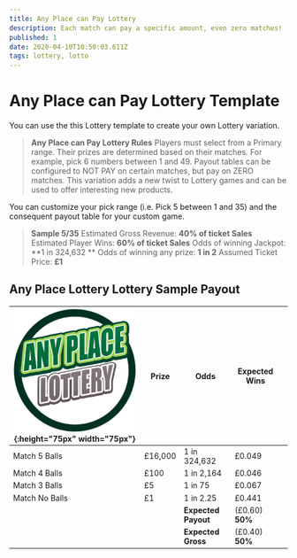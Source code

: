 ```yaml
---
title: Any Place can Pay Lottery
description: Each match can pay a specific amount, even zero matches!
published: 1
date: 2020-04-10T10:50:03.611Z
tags: lottery, lotto
---
```



# Any Place can Pay Lottery Template

You can use the this Lottery template to create your own Lottery variation.

>**Any Place can Pay Lottery Rules**
Players must select from a Primary range. Their prizes are determined based on their matches. For example, pick 6 numbers between 1 and 49. Payout tables can be configured to NOT PAY on certain matches, but pay on ZERO matches. This variation adds a new twist to Lottery games and can be used to offer interesting new products.

You can customize your pick range (i.e. Pick 5 between 1 and 35) and the consequent payout table for your custom game.

>**Sample 5/35**
Estimated Gross Revenue: **40% of ticket Sales** 
Estimated Player Wins: **60% of ticket Sales** 
Odds of winning Jackpot: **1 in 324,632   ** 
Odds of winning any prize: **1 in 2** 
Assumed Ticket Price: **£1**  

## Any Place Lottery Lottery Sample Payout



| ![anyplace-wins-lottery.png](/uploads/anyplace-wins-lottery.png){:height="75px" width="75px"}       | Prize   | Odds                             | Expected Wins         |                       |
|---------------|---------|----------------------------------|-----------------------|-----------------------|
| Match 5 Balls     | £16,000 | 1 in 324,632                   | £0.049               |                       |
| Match 4 Balls     | £100 | 1 in 2,164                   | £0.046            |                       |
| Match 3 Balls     | £5     | 1 in 75                        | £0.067           |                       |
| Match No Balls     | £1    | 1 in 2.25                        | £0.441              |                       |
| |       |**Expected Payout**  | (£0.60) **50%**  |  |
| |       |**Expected Gross**  | (£0.40) **50%**   |  |